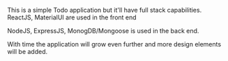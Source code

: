 This is a simple Todo application but it'll have full stack capabilities.
ReactJS, MaterialUI are used in the front end

NodeJS, ExpressJS, MonogDB/Mongoose is used in the back end.

With time the application will grow even further and more design elements will be added.